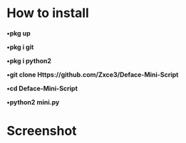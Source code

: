 # How to install
<h4>

•pkg up<br>

•pkg i git<br>

•pkg i python2

•git clone Https://github.com/Zxce3/Deface-Mini-Script<br>

•cd Deface-Mini-Script<br>

•python2 mini.py<br></h4>
# Screenshot
